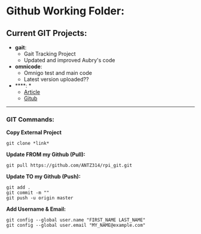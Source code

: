 # Github Working Folder:

## Current GIT Projects:

* **gait**:
	* Gait Tracking Project
	* Updated and improved Aubry's code
* **omnicode**:
	* Omnigo test and main code
	* Latest version uploaded??
* ****:
	*
	* [Article]()
	* [Gitub]()

---
### GIT Commands:
**Copy External Project**

	git clone *link*

**Update FROM my Github (Pull):**

	git pull https://github.com/ANTZ314/rpi_git.git

**Update TO my Github (Push):**

	git add .
	git commit -m ""
	git push -u origin master

**Add Username & Email:**
	
	git config --global user.name "FIRST_NAME LAST_NAME"
	git config --global user.email "MY_NAME@example.com"
